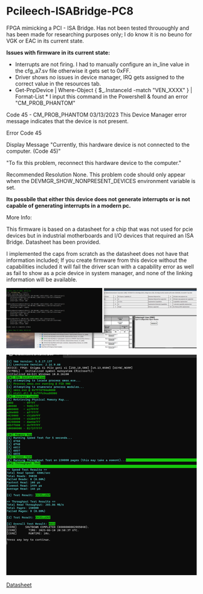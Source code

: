# Pcileech-ISABridge-PC8

FPGA mimicking a PCI - ISA Bridge. Has not been tested thrououghly and has been made for researching purposes only; I do know it is no beuno for VGK or EAC in its current state.

**Issues with firmware in its current state:**

- Interrupts are not firing. I had to manually configure an in_line value in the cfg_a7.sv file otherwise it gets set to 0xFF.
- Driver shows no issues in device manager, IRQ gets assigned to the correct value in the resources tab.
- Get-PnpDevice | Where-Object { $_.InstanceId -match "VEN_XXXX" } | Format-List *  I input this command in the Powershell & found an error "CM_PROB_PHANTOM"

Code 45 - CM_PROB_PHANTOM
03/13/2023
This Device Manager error message indicates that the device is not present.

Error Code
45

Display Message
"Currently, this hardware device is not connected to the computer. (Code 45)"

"To fix this problem, reconnect this hardware device to the computer."

Recommended Resolution
None. This problem code should only appear when the DEVMGR_SHOW_NONPRESENT_DEVICES environment variable is set.

**Its possbile that either this device does not generate interrupts or is not capable of generating interrupts in a modern pc.**

More Info:

This firmware is based on a datasheet for a chip that was not used for pcie devices but in industrial motherboards and I/O devices that required an ISA Bridge. Datasheet has been provided.

I implemented the caps from scratch as the datasheet does not have that information included; If you create firmware from this device without the capabilities included it will fail the driver scan with a capability error as well as fail to show as a pcie device in system manager, and none of the linking information will be available.

![Driver scan after manually setting command register](2.png)

![Speed Test](Screenshot%202025-06-10%20160117.png)

[Datasheet](PC87200.PDF)
